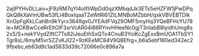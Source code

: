 2ajIPYHvDLLaiv+jF9zRM7qYl4oIfliWpDd0qzXMbqdJk3ETs5eHZFW1jPwDPqQkQ8kXaVmUBw53fLl4BoxlqaaTZeWtRI61ZtLMNBoMZbbH/qxkVBVEBTDlkXnGpFgKkLCahBn9kYyrx3649gv0JYEAdFVq29OMF5myHq3YQeBFHcYU78le+MCKBwCceRrEltOlF3xrVcAR04i86RYnvHHeeNc0gjT3nIabB8lyidhUmg8s2xS/S+nekYVydZlftC7Ts82iJeuEthSxQTo4CnuB3YoiKcZgExxBmUOA1TbSY1Tgr8sL/6myM5vrSZZvKJl22+9zKEeMC84V9QBEfrg=,b6a5ebf160ed342ec29fbebc,eb63d9c1ad5633d39c72066e0c896a7a